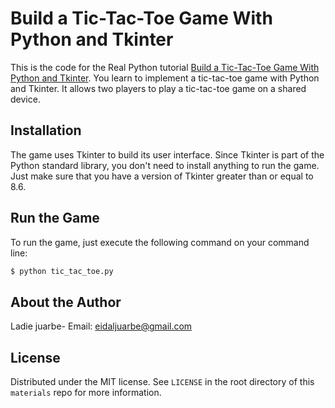 # Build a Tic-Tac-Toe Game With Python and Tkinter

This is the code for the Real Python tutorial [Build a Tic-Tac-Toe Game With Python and Tkinter](https://realpython.com/tic-tac-toe-python/). You learn to implement a tic-tac-toe game with Python and Tkinter. It allows two players to play a tic-tac-toe game on a shared device.

## Installation

The game uses Tkinter to build its user interface. Since Tkinter is part of the Python standard library, you don't need to install anything to run the game. Just make sure that you have a version of Tkinter greater than or equal to 8.6.

## Run the Game

To run the game, just execute the following command on your command line:

```sh
$ python tic_tac_toe.py
```

## About the Author

Ladie juarbe- Email: eidaljuarbe@gmail.com

## License

Distributed under the MIT license. See `LICENSE` in the root directory of this `materials` repo for more information.
